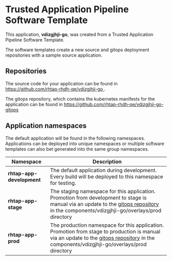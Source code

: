 # Trusted Application Pipeline Software Template

This application, **vdizgjhji-go**, was created from a Trusted Application Pipeline Software Template.

The software templates create a new source and gitops deployment repositories with a sample source application. 

## Repositories

The source code for your application can be found in [https://github.com/rhtap-rhdh-qe/vdizgjhji-go ](https://github.com/rhtap-rhdh-qe/vdizgjhji-go ).
 
The gitops repository, which contains the kubernetes manifests for the application can be found in 
[https://github.com/rhtap-rhdh-qe/vdizgjhji-go-gitops ](https://github.com/rhtap-rhdh-qe/vdizgjhji-go-gitops ) 

## Application namespaces 

The default application will be found in the following namespaces. Applications can be deployed into unique namespaces or multiple software templates can also bet generated into the same group namespaces.  

|  Namespace   |  Description   |  
| -------- | -------- |   
| **rhtap-app-development** | The default application during development. Every build will be deployed to this namespace for testing. | 
| **rhtap-app-stage** | The staging namespace for this application. Promotion from development to stage is manual via an update to the [gitops repository](https://github.com/rhtap-rhdh-qe/vdizgjhji-go-gitops ) in the components/vdizgjhji-go/overlays/prod directory |  
| **rhtap-app-prod** | The production namespace for this application. Promotion from stage to production is manual via an update to the [gitops repository](https://github.com/rhtap-rhdh-qe/vdizgjhji-go-gitops ) in the components/vdizgjhji-go/overlays/prod directory | 